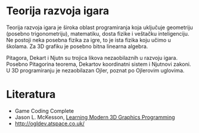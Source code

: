 # Teorija razvoja igara

Teorija razvoja igara je široka oblast programiranja koja uključuje geometriju (posebno trigonometriju), matematiku, dosta fizike i veštačku inteligenciju. Ne postoji neka posebna fizika za igre, to je ista fizika koju učimo u školama. Za 3D grafiku je posebno bitna linearna algebra.

Pitagora, Dekart i Njutn su trojica likova nezaobilaznih u razvoju igara. Posebno Pitagorina teorema, Dekartov koordinatni sistem i Njutnovi zakoni. U 3D programiranju je nezaobilazan Ojler, poznat po Ojlerovim uglovima.

# Literatura
* Game Coding Complete
* Jason L. McKesson, [Learning Modern 3D Graphics Programming](http://alfonse.bitbucket.org/oldtut/)
* http://ogldev.atspace.co.uk/

